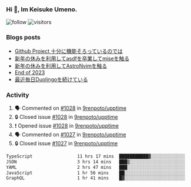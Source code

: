 ### Hi 👋, Im Keisuke Umeno.

<!--
**9renpoto/9renpoto** is a ✨ _special_ ✨ repository because its `README.md` (this file) appears on your GitHub profile.

Here are some ideas to get you started:

- 🔭 I’m currently working on ...
- 🌱 I’m currently learning ...
- 👯 I’m looking to collaborate on ...
- 🤔 I’m looking for help with ...
- 💬 Ask me about ...
- 📫 How to reach me: ...
- 😄 Pronouns: ...
- ⚡ Fun fact: ...
-->

![follow](https://img.shields.io/github/followers/9renpoto?label=Follow&style=social)
![visitors](https://komarev.com/ghpvc/?username=9renpoto&label=Profile%20views&color=0e75b6&style=flat)

### Blogs posts

<!-- BLOG-POST-LIST:START -->
- [Github Project 十分に機能そろっているのでは](https://9renpoto.win/entry/2024/01/14/gh-projects)
- [新年の休みを利用してasdfを卒業してmiseを触る](https://9renpoto.win/entry/2024/01/07/mise)
- [新年の休みを利用してAstroNvimを触る](https://9renpoto.win/entry/2024/01/03/new-year-holidays)
- [End of 2023](https://9renpoto.win/entry/2023/12/31/end)
- [最近毎日Duolingoを続けている](https://9renpoto.win/entry/2023/12/05/duolingo)
<!-- BLOG-POST-LIST:END -->

### Activity

<!--START_SECTION:activity-->
1. 🗣 Commented on [#1028](https://github.com/9renpoto/upptime/issues/1028#issuecomment-1897710723) in [9renpoto/upptime](https://github.com/9renpoto/upptime)
2. 🔒 Closed issue [#1028](https://github.com/9renpoto/upptime/issues/1028) in [9renpoto/upptime](https://github.com/9renpoto/upptime)
3. ❗ Opened issue [#1028](https://github.com/9renpoto/upptime/issues/1028) in [9renpoto/upptime](https://github.com/9renpoto/upptime)
4. 🗣 Commented on [#1027](https://github.com/9renpoto/upptime/issues/1027#issuecomment-1896668899) in [9renpoto/upptime](https://github.com/9renpoto/upptime)
5. 🔒 Closed issue [#1027](https://github.com/9renpoto/upptime/issues/1027) in [9renpoto/upptime](https://github.com/9renpoto/upptime)
<!--END_SECTION:activity-->

<!--START_SECTION:waka-->

```txt
TypeScript                 11 hrs 17 mins  ███████████▓░░░░░░░░░░░░░   46.01 %
JSON                       3 hrs 14 mins   ███▒░░░░░░░░░░░░░░░░░░░░░   13.19 %
YAML                       2 hrs 47 mins   ███░░░░░░░░░░░░░░░░░░░░░░   11.36 %
JavaScript                 1 hr 56 mins    ██░░░░░░░░░░░░░░░░░░░░░░░   07.94 %
GraphQL                    1 hr 41 mins    █▓░░░░░░░░░░░░░░░░░░░░░░░   06.89 %
```

<!--END_SECTION:waka-->

